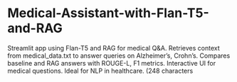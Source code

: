 # Medical-Assistant-with-Flan-T5-and-RAG
Streamlit app using Flan-T5 and RAG for medical Q&amp;A. Retrieves context from medical_data.txt to answer queries on Alzheimer’s, Crohn’s. Compares baseline and RAG answers with ROUGE-L, F1 metrics. Interactive UI for medical questions. Ideal for NLP in healthcare. (248 characters
